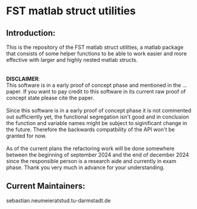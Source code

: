 # FST matlab struct utilities
## Introduction:
This is the repository of the FST matlab struct utilities, a matlab package that consists of some helper functions to be able to work easier and more effective with larger and highly nested matlab structs. <br>
<br>
<br>
<b>DISCLAIMER</b>:<br>
This software is in a early proof of concept phase and mentioned in the ... paper. If you want to pay credit to this software in its current raw proof of concept state please cite the paper.<br>
<br>
Since this software is in a early proof of concept phase it is not commented out sufficiently yet, the functional segregation isn't good and in conclusion the function and variable names might be subject to siginificant change in the future. Therefore the backwards compatbility of the API won't be granted for now. <br>
<br>
As of the current plans the refactoring work will be done somewhere between the beginning of september 2024 and the end of december 2024 since the responsible person is a research aide and currently in exam phase. Thank you very much in advance for your understanding. <br>

## Current Maintainers:
sebastian.neumeieratstud.tu-darmstadt.de
